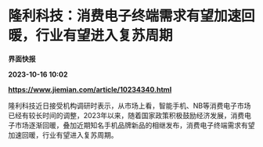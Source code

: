 # 隆利科技：消费电子终端需求有望加速回暖，行业有望进入复苏周期
**界面快报**

**2023-10-16 10:02**

**https://www.jiemian.com/article/10234340.html**

隆利科技近日接受机构调研时表示，从市场上看，智能手机、NB等消费电子市场已经有较长时间的调整，2023年以来，随着国家政策积极鼓励经济发展，消费电子市场逐渐回暖，叠加近期知名手机品牌新品的相继发布，消费电子终端需求有望加速回暖，行业有望进入复苏周期。